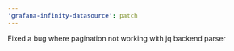 ```yaml
---
'grafana-infinity-datasource': patch
---
```


Fixed a bug where pagination not working with jq backend parser
